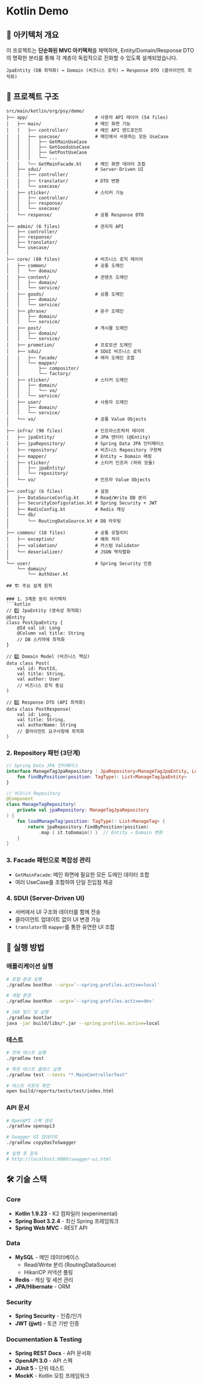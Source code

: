 # Kotlin Demo

## 🎯 아키텍처 개요

이 프로젝트는 **단순화된 MVC 아키텍처**를 채택하며, Entity/Domain/Response DTO의 명확한 분리를 통해 각 계층이 독립적으로 진화할 수 있도록 설계되었습니다.

```
JpaEntity (DB 최적화) ↔ Domain (비즈니스 로직) ↔ Response DTO (클라이언트 최적화)
```

## 📁 프로젝트 구조

```
src/main/kotlin/org/psy/demo/
├── app/                         # 사용자 API 레이어 (54 files)
│   ├── main/                    # 메인 화면 기능
│   │   ├── controller/          # 메인 API 엔드포인트
│   │   ├── usecase/             # 메인에서 사용하는 모든 UseCase
│   │   │   ├── GetMainUseCase
│   │   │   ├── GetGoodsUseCase
│   │   │   ├── GetPostUseCase
│   │   │   └── ...
│   │   └── GetMainFacade.kt     # 메인 화면 데이터 조합
│   ├── sdui/                    # Server-Driven UI
│   │   ├── controller/
│   │   ├── translator/          # DTO 변환
│   │   └── usecase/
│   ├── sticker/                 # 스티커 기능
│   │   ├── controller/
│   │   ├── response/
│   │   └── usecase/
│   └── response/                # 공통 Response DTO
│
├── admin/ (6 files)             # 관리자 API
│   ├── controller/
│   ├── response/
│   ├── translator/
│   └── usecase/
│
├── core/ (88 files)             # 비즈니스 로직 레이어
│   ├── common/                  # 공통 도메인
│   │   └── domain/
│   ├── content/                 # 콘텐츠 도메인
│   │   ├── domain/
│   │   └── service/
│   ├── goods/                   # 상품 도메인
│   │   ├── domain/
│   │   └── service/
│   ├── phrase/                  # 문구 도메인
│   │   ├── domain/
│   │   └── service/
│   ├── post/                    # 게시물 도메인
│   │   ├── domain/
│   │   └── service/
│   ├── promotion/               # 프로모션 도메인
│   ├── sdui/                    # SDUI 비즈니스 로직
│   │   ├── facade/              # 여러 도메인 조합
│   │   └── mapper/
│   │       ├── compositor/
│   │       └── factory/
│   ├── sticker/                 # 스티커 도메인
│   │   ├── domain/
│   │   │   └── vo/
│   │   └── service/
│   ├── user/                    # 사용자 도메인
│   │   ├── domain/
│   │   └── service/
│   └── vo/                      # 공통 Value Objects
│
├── infra/ (90 files)            # 인프라스트럭처 레이어
│   ├── jpaEntity/               # JPA 엔티티 (@Entity)
│   ├── jpaRepository/           # Spring Data JPA 인터페이스
│   ├── repository/              # 비즈니스 Repository 구현체
│   ├── mapper/                  # Entity ↔ Domain 매핑
│   ├── sticker/                 # 스티커 인프라 (하위 모듈)
│   │   ├── jpaEntity/
│   │   └── repository/
│   └── vo/                      # 인프라 Value Objects
│
├── config/ (6 files)            # 설정
│   ├── DataSourceConfig.kt      # Read/Write DB 분리
│   ├── SecurityConfiguration.kt # Spring Security + JWT
│   ├── RedisConfig.kt           # Redis 캐싱
│   └── db/
│       └── RoutingDataSource.kt # DB 라우팅
│
├── common/ (18 files)           # 공통 유틸리티
│   ├── exception/               # 예외 처리
│   ├── validation/              # 커스텀 Validator
│   └── deserializer/            # JSON 역직렬화
│
└── user/                        # Spring Security 인증
    └── domain/
        └── AuthUser.kt

## 🏗️ 주요 설계 원칙

### 1. 3계층 분리 아키텍처
```kotlin
// 1️⃣ JpaEntity (영속성 최적화)
@Entity
class PostJpaEntity {
    @Id val id: Long
    @Column val title: String
    // DB 스키마에 최적화
}

// 2️⃣ Domain Model (비즈니스 핵심)
data class Post(
    val id: PostId,
    val title: String,
    val author: User
    // 비즈니스 로직 중심
)

// 3️⃣ Response DTO (API 최적화)
data class PostResponse(
    val id: Long,
    val title: String,
    val authorName: String
    // 클라이언트 요구사항에 최적화
)
```

### 2. Repository 패턴 (3단계)
```kotlin
// Spring Data JPA 인터페이스
interface ManageTagJpaRepository : JpaRepository<ManageTagJpaEntity, Long> {
    fun findByPosition(position: TagType): List<ManageTagJpaEntity>
}

// 비즈니스 Repository
@Component
class ManageTagRepository(
    private val jpaRepository: ManageTagJpaRepository
) {
    fun loadManageTag(position: TagType): List<ManageTag> {
        return jpaRepository.findByPosition(position)
            .map { it.toDomain() }  // Entity → Domain 변환
    }
}
```

### 3. Facade 패턴으로 복잡성 관리
- `GetMainFacade`: 메인 화면에 필요한 모든 도메인 데이터 조합
- 여러 UseCase를 조합하여 단일 진입점 제공

### 4. SDUI (Server-Driven UI)
- 서버에서 UI 구조와 데이터를 함께 전송
- 클라이언트 업데이트 없이 UI 변경 가능
- `translator`와 `mapper`를 통한 유연한 UI 조합

## 🚀 실행 방법

### 애플리케이션 실행
```bash
# 로컬 환경 실행
./gradlew bootRun --args='--spring.profiles.active=local'

# 개발 환경
./gradlew bootRun --args='--spring.profiles.active=dev'

# JAR 빌드 및 실행
./gradlew bootJar
java -jar build/libs/*.jar --spring.profiles.active=local
```

### 테스트
```bash
# 전체 테스트 실행
./gradlew test

# 특정 테스트 클래스 실행
./gradlew test --tests "*.MainControllerTest"

# 테스트 리포트 확인
open build/reports/tests/test/index.html
```

### API 문서
```bash
# OpenAPI 스펙 생성
./gradlew openapi3

# Swagger UI 업데이트
./gradlew copyOasToSwagger

# 실행 후 접속
# http://localhost:8080/swagger-ui.html
```

## 🛠️ 기술 스택

### Core
- **Kotlin 1.9.23** - K2 컴파일러 (experimental)
- **Spring Boot 3.2.4** - 최신 Spring 프레임워크
- **Spring Web MVC** - REST API

### Data
- **MySQL** - 메인 데이터베이스
  - Read/Write 분리 (RoutingDataSource)
  - HikariCP 커넥션 풀링
- **Redis** - 캐싱 및 세션 관리
- **JPA/Hibernate** - ORM

### Security
- **Spring Security** - 인증/인가
- **JWT (jjwt)** - 토큰 기반 인증

### Documentation & Testing
- **Spring REST Docs** - API 문서화
- **OpenAPI 3.0** - API 스펙
- **JUnit 5** - 단위 테스트
- **MockK** - Kotlin 모킹 프레임워크
